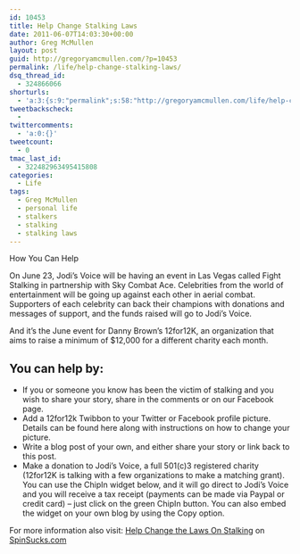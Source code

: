 ```yaml
---
id: 10453
title: Help Change Stalking Laws
date: 2011-06-07T14:03:30+00:00
author: Greg McMullen
layout: post
guid: http://gregoryamcmullen.com/?p=10453
permalink: /life/help-change-stalking-laws/
dsq_thread_id:
  - 324866066
shorturls:
  - 'a:3:{s:9:"permalink";s:58:"http://gregoryamcmullen.com/life/help-change-stalking-laws";s:7:"tinyurl";s:26:"http://tinyurl.com/3ktrg9h";s:4:"isgd";s:19:"http://is.gd/V3Ch9V";}'
tweetbackscheck:
  - 
twittercomments:
  - 'a:0:{}'
tweetcount:
  - 0
tmac_last_id:
  - 322482963495415808
categories:
  - Life
tags:
  - Greg McMullen
  - personal life
  - stalkers
  - stalking
  - stalking laws
---
```

How You Can Help

On June 23, Jodi’s Voice will be having an event in Las Vegas called Fight Stalking in partnership with Sky Combat Ace. Celebrities from the world of entertainment will be going up against each other in aerial combat. Supporters of each celebrity can back their champions with donations and messages of support, and the funds raised will go to Jodi’s Voice.

And it’s the June event for Danny Brown’s 12for12K, an organization that aims to raise a minimum of $12,000 for a different charity each month.

## You can help by:

  * If you or someone you know has been the victim of stalking and you wish to share your story, share in the comments or on our Facebook page.
  * Add a 12for12k Twibbon to your Twitter or Facebook profile picture. Details can be found here along with instructions on how to change your picture.
  * Write a blog post of your own, and either share your story or link back to this post.
  * Make a donation to Jodi’s Voice, a full 501(c)3 registered charity (12for12K is talking with a few organizations to make a matching grant). You can use the ChipIn widget below, and it will go direct to Jodi’s Voice and you will receive a tax receipt (payments can be made via Paypal or credit card) – just click on the green ChipIn button. You can also embed the widget on your own blog by using the Copy option.


For more information also visit: [Help Change the Laws On Stalking](http://www.spinsucks.com/social-media/help-change-the-laws-on-stalking/) on [SpinSucks.com](http://www.spinsucks.com/)